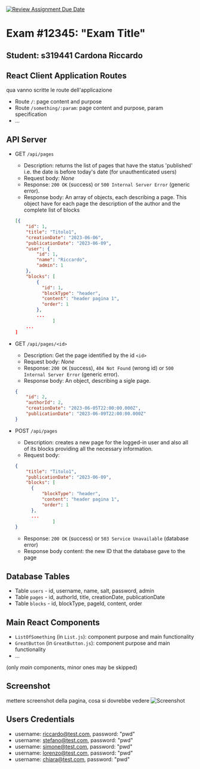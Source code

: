 [![Review Assignment Due Date](https://classroom.github.com/assets/deadline-readme-button-24ddc0f5d75046c5622901739e7c5dd533143b0c8e959d652212380cedb1ea36.svg)](https://classroom.github.com/a/suhcjUE-)
# Exam #12345: "Exam Title"
## Student: s319441 Cardona Riccardo 

## React Client Application Routes

qua vanno scritte le route dell'applicazione
- Route `/`: page content and purpose
- Route `/something/:param`: page content and purpose, param specification
- ...

## API Server

- GET `/api/pages`
  - Description: returns the list of pages that have the status 'published' i.e. the date is before today's date (for unauthenticated users)
  - Request body: _None_
  - Response: `200 OK` (success) or `500 Internal Server Error` (generic error).
  - Response body: An array of objects, each describing a page. This object have for each page the description of the author and the complete list of blocks
  ``` JSON
  [{
      "id": 1,
      "title": "Titolo1",
      "creationDate": "2023-06-06",
      "publicationDate": "2023-06-09",
      "user": {
          "id": 1,
          "name": "Riccardo",
          "admin": 1
      },
      "blocks": [
          {
            "id": 1,
            "blockType": "header",
            "content": "header pagina 1",
            "order": 1
          },  
          ...
                ]
      ...
  ]
  ```

- GET `/api/pages/<id>`
  - Description: Get the page identified by the id `<id>`
  - Request body: _None_
  - Response: `200 OK` (success), `404 Not Found` (wrong id) or `500 Internal Server Error` (generic error).
  - Response body: An object, describing a sigle page.
  ``` JSON
  { 
      "id": 2,
      "authorId": 2,
      "creationDate": "2023-06-05T22:00:00.000Z",
      "publicationDate": "2023-06-09T22:00:00.000Z"
  }
  ```
  
- POST `/api/pages`
  - Description: creates a new page for the logged-in user and also all of its blocks providing all the necessary information.
  - Request body: 
  ``` JSON
  {
      "title": "Titolo1",
      "publicationDate": "2023-06-09",
      "blocks": [
        {
            "blockType": "header",
            "content": "header pagina 1",
            "order": 1
        },
        ...
                ]
  }
  ```
  - Response: `200 OK` (success) or `503 Service Unavailable` (database error)
  - Response body content: the new ID that the database gave to the page


## Database Tables

- Table `users`  - id, username, name, salt, password, admin
- Table `pages`  - id, authorId, title, creationDate, publicationDate
- Table `blocks` - id, blockType, pageId, content, order


## Main React Components

- `ListOfSomething` (in `List.js`): component purpose and main functionality
- `GreatButton` (in `GreatButton.js`): component purpose and main functionality
- ...

(only _main_ components, minor ones may be skipped)

## Screenshot

mettere screenshot della pagina, cosa si dovrebbe vedere
![Screenshot](./img/screenshot.jpg)

## Users Credentials

* username: riccardo@test.com, password: "pwd"
* username: stefano@test.com, password: "pwd"
* username: simone@test.com, password: "pwd"
* username: lorenzo@test.com, password: "pwd"
* username: chiara@test.com, password: "pwd"


